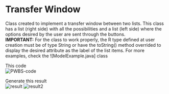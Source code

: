 # Transfer Window
Class created to implement a transfer window between two lists. This class has a list (right side) with all the possibilities and a list (left side) where the options desired by the user are sent through the buttons.<br>
<b>IMPORTANT:</b> For the class to work properly, the R type defined at user creation must be of type String or have the toString() method overrided to display the desired attribute as the label of the list items. For more examples, check the ![ModelExample.java] class

This code<br>
![PWBS-code](https://user-images.githubusercontent.com/6250218/54612602-00968800-4a38-11e9-9dcf-b5b456fc5b47.png)

Generate this result<br>
![result](https://user-images.githubusercontent.com/6250218/54612603-012f1e80-4a38-11e9-9672-5f295bdc241e.png)
![result2](https://user-images.githubusercontent.com/6250218/54612605-012f1e80-4a38-11e9-8c6d-51ee243ee682.png)

